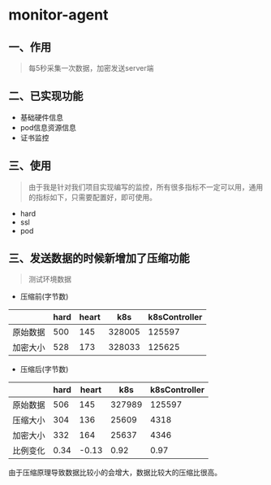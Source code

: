 # monitor-agent
## 一、作用
> 每5秒采集一次数据，加密发送server端

## 二、已实现功能
+ 基础硬件信息
+ pod信息资源信息
+ 证书监控

## 三、使用
> 由于我是针对我们项目实现编写的监控，所有很多指标不一定可以用，通用的指标如下，只需要配置好，即可使用。
+ hard
+ ssl
+ pod

## 三、发送数据的时候新增加了压缩功能
> 测试环境数据
+ 压缩前(字节数)

|          | hard | heart | k8s    | k8sController |
| -------- | ---- | ----- | ------ | ------------- |
| 原始数据 | 500  | 145   | 328005 | 125597        |
| 加密大小 | 528  | 173   | 328033 | 125625        |

+ 压缩后(字节数)

|          | hard | heart | k8s    | k8sController |
| -------- | ---- | ----- | ------ | ------------- |
| 原始数据 | 506  | 145   | 327989 | 125597        |
| 压缩大小 | 304  | 136   | 25609  | 4318          |
| 加密大小 | 332  | 164   | 25637  | 4346          |
| 比例变化 | 0.34 | -0.13 | 0.92   | 0.97          |

由于压缩原理导致数据比较小的会增大，数据比较大的压缩比很高。